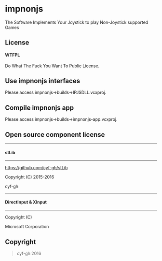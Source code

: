 # impnonjs

The Software Implements Your Joystick to play Non-Joystick supported Games
## License
#### WTFPL

Do What The Fuck You Want To Public License.

## Use impnonjs interfaces
Please access impnonjs->builds->IPJSDLL.vcxproj.

## Compile impnonjs app
Please access impnonjs->builds->impnonjs-app.vcxproj.

## Open source component license

---
#### stLib
---
https://github.com/cyf-gh/stLib

Copyright (C) 2015-2016

cyf-gh
 
---
#### DirectInput & XInput
---
 
Copyright (C)
 
Microsoft Corporation
 
## Copyright
> cyf-gh 2016
